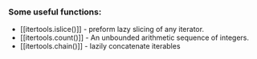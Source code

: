 ### Some useful functions:

- [[itertools.islice()]] - preform lazy slicing of any iterator.
- [[itertools.count()]] - An unbounded arithmetic sequence of integers.
- [[itertools.chain()]] - lazily concatenate iterables